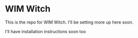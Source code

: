 # WIM Witch

This is the repo for WIM Witch. I'll be setting more up here soon.

I'll have installation instructions soon too

